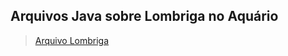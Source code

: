 ## Arquivos Java sobre Lombriga no Aquário

> [Arquivo Lombriga](src/pt/c02oo/s02classe/s03lombriga)
